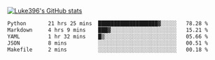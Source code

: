 [![Luke396's GitHub stats](https://github-readme-stats.vercel.app/api?username=luke396&show_icons=true&theme=synthwave&hide=stars)](https://github.com/anuraghazra/github-readme-stats)

<!--START_SECTION:waka-->

```txt
Python       21 hrs 25 mins  ███████████████████▓░░░░░   78.28 %
Markdown     4 hrs 9 mins    ███▓░░░░░░░░░░░░░░░░░░░░░   15.21 %
YAML         1 hr 32 mins    █▒░░░░░░░░░░░░░░░░░░░░░░░   05.66 %
JSON         8 mins          ░░░░░░░░░░░░░░░░░░░░░░░░░   00.51 %
Makefile     2 mins          ░░░░░░░░░░░░░░░░░░░░░░░░░   00.18 %
```

<!--END_SECTION:waka-->

<!--
**luke396/luke396** is a ✨ _special_ ✨ repository because its `README.md` (this file) appears on your GitHub profile.

Here are some ideas to get you started:

- 🔭 I’m currently working on ...
- 🌱 I’m currently learning ...
- 👯 I’m looking to collaborate on ...
- 🤔 I’m looking for help with ...
- 💬 Ask me about ...
- 📫 How to reach me: ...
- 😄 Pronouns: ...
- ⚡ Fun fact: ...
-->

